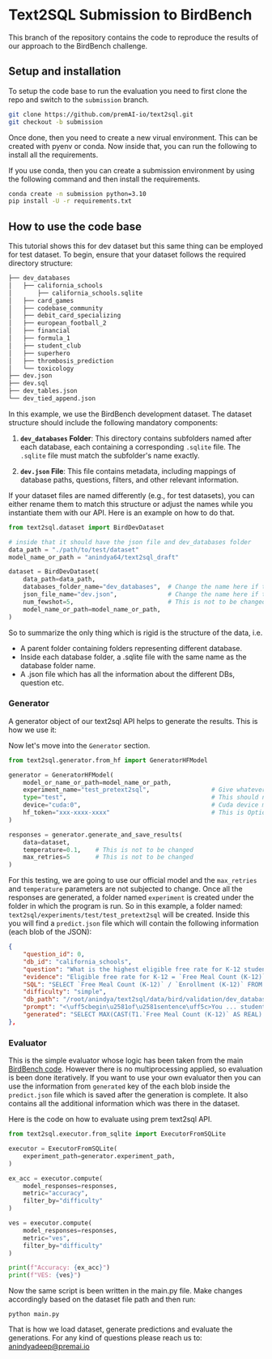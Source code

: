 # Text2SQL Submission to BirdBench 

This branch of the repository contains the code to reproduce the results of our approach to the BirdBench challenge. 

## Setup and installation

To setup the code base to run the evaluation you need to first clone the repo and switch to the `submission` branch. 

```bash
git clone https://github.com/premAI-io/text2sql.git
git checkout -b submission
```

Once done, then you need to create a new virual environment. This can be created with pyenv or conda. Now inside that, you can run the following to install all the requirements. 

If you use conda, then you can create a submission environment by using the following command and then install the requirements.

```bash
conda create -n submission python=3.10
pip install -U -r requirements.txt
```

## How to use the code base

This tutorial shows this for dev dataset but this same thing can be employed
for test dataset.
To begin, ensure that your dataset follows the required directory structure:

```python
├── dev_databases
│   ├── california_schools
│       ├── california_schools.sqlite
│   ├── card_games
│   ├── codebase_community
│   ├── debit_card_specializing
│   ├── european_football_2
│   ├── financial
│   ├── formula_1
│   ├── student_club
│   ├── superhero
│   ├── thrombosis_prediction
│   └── toxicology
├── dev.json
├── dev.sql
├── dev_tables.json
└── dev_tied_append.json
```

In this example, we use the BirdBench development dataset. The dataset structure should include the following mandatory components:

1. **`dev_databases` Folder**: This directory contains subfolders named after each database, each containing a corresponding `.sqlite` file. The `.sqlite` file must match the subfolder's name exactly.

2. **`dev.json` File**: This file contains metadata, including mappings of database paths, questions, filters, and other relevant information.

If your dataset files are named differently (e.g., for test datasets), you can either rename them to match this structure or adjust the names while you instantiate them with our API. Here is an example on how to do that. 

```python
from text2sql.dataset import BirdDevDataset

# inside that it should have the json file and dev_databases folder
data_path = "./path/to/test/dataset"
model_name_or_path = "anindya64/text2sql_draft"

dataset = BirdDevDataset(
    data_path=data_path,
    databases_folder_name="dev_databases",  # Change the name here if there is other name
    json_file_name="dev.json",              # Change the name here if the name is different
    num_fewshot=5,                          # This is not to be changed
    model_name_or_path=model_name_or_path,
)
```
So to summarize the only thing which is rigid is the structure of the data, i.e.

- A parent folder containing folders representing different database.
- Inside each database folder, a .sqlite file with the same name as the database folder name.
- A .json file which has all the information about the different DBs, question etc.

### Generator

A generator object of our text2sql API helps to generate the results. This is how we use it:

Now let's move into the `Generator` section.

```python
from text2sql.generator.from_hf import GeneratorHFModel

generator = GeneratorHFModel(
    model_or_name_or_path=model_name_or_path,
    experiment_name="test_pretext2sql",                 # Give whatever name you want
    type="test",                                        # This should not change
    device="cuda:0",                                    # Cuda device mapping
    hf_token="xxx-xxxx-xxxx"                            # This is Optional
)

responses = generator.generate_and_save_results(
    data=dataset,
    temperature=0.1,    # This is not to be changed
    max_retries=5       # This is not to be changed
)

```
For this testing, we are going to use our official model and the `max_retries` and `temperature` parameters are not subjected to change. Once all the responses are generated, a folder named `experiment` is created under the folder in which the program is run. So in this example, a folder named: `text2sql/experiments/test/test_pretext2sql` will be created. Inside this you will find a `predict.json` file which will contain the following information (each blob of the JSON):

```json
{
    "question_id": 0,
    "db_id": "california_schools",
    "question": "What is the highest eligible free rate for K-12 students in the schools in Alameda County?",
    "evidence": "Eligible free rate for K-12 = `Free Meal Count (K-12)` / `Enrollment (K-12)`",
    "SQL": "SELECT `Free Meal Count (K-12)` / `Enrollment (K-12)` FROM frpm WHERE `County Name` = 'Alameda' ORDER BY (CAST(`Free Meal Count (K-12)` AS REAL) / `Enrollment (K-12)`) DESC LIMIT 1",
    "difficulty": "simple",
    "db_path": "/root/anindya/text2sql/data/bird/validation/dev_databases/california_schools/california_schools.sqlite",
    "prompt": "<\uff5cbegin\u2581of\u2581sentence\uff5c>You ... students in the schools in Alameda County?\n\n# SQL:\n",
    "generated": "SELECT MAX(CAST(T1.`Free Meal Count (K-12)` AS REAL) / T1.`Enrollment (K-12)`) FROM frpm AS T1 INNER JOIN schools AS T2 ON T1.CDSCode = T2.CDSCode WHERE T2.County = 'Alameda'",
},
```

### Evaluator

This is the simple evaluator whose logic has been taken from the main [BirdBench code](https://github.com/AlibabaResearch/DAMO-ConvAI/tree/main/bird). However there is no multiprocessing applied, so evaluation is been done iteratively. If you want to use your own evaluator then you can use the information from `generated` key of the each blob inside the `predict.json` file which is saved after the generation is complete. It also contains all the additional information which was there in the dataset.

Here is the code on how to evaluate using prem text2sql API. 


```python
from text2sql.executor.from_sqlite import ExecutorFromSQLite

executor = ExecutorFromSQLite(
    experiment_path=generator.experiment_path,
)

ex_acc = executor.compute(
    model_responses=responses,
    metric="accuracy",
    filter_by="difficulty"
)

ves = executor.compute(
    model_responses=responses,
    metric="ves",
    filter_by="difficulty"
)

print(f"Accuracy: {ex_acc}")
print(f"VES: {ves}")
```

Now the same script is been written in the main.py file. Make changes accordingly based on the dataset file path and then run:

```
python main.py
```

That is how we load dataset, generate predictions and evaluate the generations. For any kind of questions please reach us to: anindyadeep@premai.io
